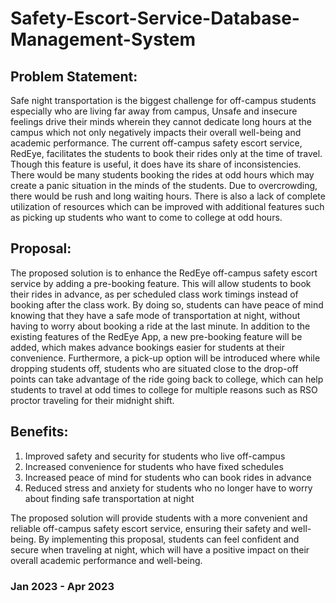 # Safety-Escort-Service-Database-Management-System

## Problem Statement:
Safe night transportation is the biggest challenge for off-campus students especially who are
living far away from campus, Unsafe and insecure feelings drive their minds wherein they
cannot dedicate long hours at the campus which not only negatively impacts their overall
well-being and academic performance. The current off-campus safety escort service, RedEye,
facilitates the students to book their rides only at the time of travel. Though this feature is useful,
it does have its share of inconsistencies. There would be many students booking the rides at odd
hours which may create a panic situation in the minds of the students. Due to overcrowding,
there would be rush and long waiting hours. There is also a lack of complete utilization of
resources which can be improved with additional features such as picking up students who want
to come to college at odd hours.

## Proposal:
The proposed solution is to enhance the RedEye off-campus safety escort service by adding a
pre-booking feature. This will allow students to book their rides in advance, as per scheduled
class work timings instead of booking after the class work. By doing so, students can have peace
of mind knowing that they have a safe mode of transportation at night, without having to worry
about booking a ride at the last minute.
In addition to the existing features of the RedEye App, a new pre-booking feature will be added,
which makes advance bookings easier for students at their convenience. Furthermore, a pick-up
option will be introduced where while dropping students off, students who are situated close to
the drop-off points can take advantage of the ride going back to college, which can help students
to travel at odd times to college for multiple reasons such as RSO proctor traveling for their
midnight shift.


## Benefits:
1. Improved safety and security for students who live off-campus
2. Increased convenience for students who have fixed schedules
3. Increased peace of mind for students who can book rides in advance
4. Reduced stress and anxiety for students who no longer have to worry about finding safe transportation at night

The proposed solution will provide students with a more convenient and reliable off-campus
safety escort service, ensuring their safety and well-being. By implementing this proposal,
students can feel confident and secure when traveling at night, which will have a positive impact
on their overall academic performance and well-being.

### Jan 2023 - Apr 2023
